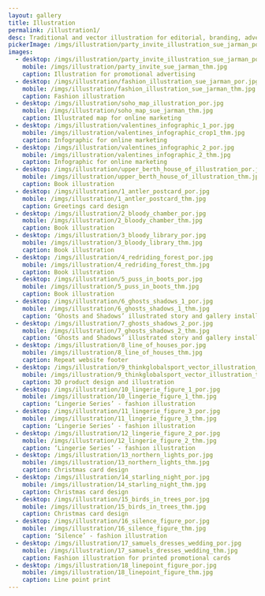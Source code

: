 ```yaml
---
layout: gallery
title: Illustration
permalink: /illustration1/
desc: Traditional and vector illustration for editorial, branding, advertising and surface design.
pickerImage: /imgs/illustration/party_invite_illustration_sue_jarman_por.jpg
images:
  - desktop: /imgs/illustration/party_invite_illustration_sue_jarman_por.jpg
    mobile: /imgs/illustration/party_invite_sue_jarman_thm.jpg
    caption: Illustration for promotional advertising
  - desktop: /imgs/illustration/fashion_illustration_sue_jarman_por.jpg
    mobile: /imgs/illustration/fashion_illustration_sue_jarman_thm.jpg
    caption: Fashion illustration
  - desktop: /imgs/illustration/soho_map_illustration_por.jpg
    mobile: /imgs/illustration/soho_map_sue_jarman_thm.jpg
    caption: Illustrated map for online marketing
  - desktop: /imgs/illustration/valentines_infographic_1_por.jpg
    mobile: /imgs/illustration/valentines_infographic_crop1_thm.jpg
    caption: Infographic for online marketing
  - desktop: /imgs/illustration/valentines_infographic_2_por.jpg
    mobile: /imgs/illustration/valentines_infographic_2_thm.jpg
    caption: Infographic for online marketing
  - desktop: /imgs/illustration/upper_berth_house_of_illustration_por.jpg
    mobile: /imgs/illustration/upper_berth_house_of_illustration_thm.jpg
    caption: Book illustration
  - desktop: /imgs/illustration/1_antler_postcard_por.jpg
    mobile: /imgs/illustration/1_antler_postcard_thm.jpg
    caption: Greetings card design
  - desktop: /imgs/illustration/2_bloody_chamber_por.jpg
    mobile: /imgs/illustration/2_bloody_chamber_thm.jpg
    caption: Book illustration
  - desktop: /imgs/illustration/3_bloody_library_por.jpg
    mobile: /imgs/illustration/3_bloody_library_thm.jpg
    caption: Book illustration
  - desktop: /imgs/illustration/4_redriding_forest_por.jpg
    mobile: /imgs/illustration/4_redriding_forest_thm.jpg
    caption: Book illustration
  - desktop: /imgs/illustration/5_puss_in_boots_por.jpg
    mobile: /imgs/illustration/5_puss_in_boots_thm.jpg
    caption: Book illustration
  - desktop: /imgs/illustration/6_ghosts_shadows_1_por.jpg
    mobile: /imgs/illustration/6_ghosts_shadows_1_thm.jpg
    caption: ‘Ghosts and Shadows’ illustrated story and gallery installation 
  - desktop: /imgs/illustration/7_ghosts_shadows_2_por.jpg
    mobile: /imgs/illustration/7_ghosts_shadows_2_thm.jpg
    caption: ‘Ghosts and Shadows’ illustrated story and gallery installation
  - desktop: /imgs/illustration/8_line_of_houses_por.jpg
    mobile: /imgs/illustration/8_line_of_houses_thm.jpg
    caption: Repeat website footer
  - desktop: /imgs/illustration/9_thinkglobalsport_vector_illustration_por.jpg
    mobile: /imgs/illustration/9_thinkglobalsport_vector_illustration_thm.jpg
    caption: 3D product design and illustration
  - desktop: /imgs/illustration/10_lingerie_figure_1_por.jpg
    mobile: /imgs/illustration/10_lingerie_figure_1_thm.jpg
    caption: ‘Lingerie Series’ - fashion illustration
  - desktop: /imgs/illustration/11_lingerie_figure_3_por.jpg
    mobile: /imgs/illustration/11_lingerie_figure_3_thm.jpg
    caption: ‘Lingerie Series’ - fashion illustration
  - desktop: /imgs/illustration/12_lingerie_figure_2_por.jpg
    mobile: /imgs/illustration/12_lingerie_figure_2_thm.jpg
    caption: ‘Lingerie Series’ - fashion illustration
  - desktop: /imgs/illustration/13_northern_lights_por.jpg
    mobile: /imgs/illustration/13_northern_lights_thm.jpg
    caption: Christmas card design
  - desktop: /imgs/illustration/14_starling_night_por.jpg
    mobile: /imgs/illustration/14_starling_night_thm.jpg
    caption: Christmas card design
  - desktop: /imgs/illustration/15_birds_in_trees_por.jpg
    mobile: /imgs/illustration/15_birds_in_trees_thm.jpg
    caption: Christmas card design
  - desktop: /imgs/illustration/16_silence_figure_por.jpg
    mobile: /imgs/illustration/16_silence_figure_thm.jpg
    caption: ‘Silence’ - fashion illustration
  - desktop: /imgs/illustration/17_samuels_dresses_wedding_por.jpg
    mobile: /imgs/illustration/17_samuels_dresses_wedding_thm.jpg
    caption: Fashion illustration for printed promotional cards
  - desktop: /imgs/illustration/18_linepoint_figure_por.jpg
    mobile: /imgs/illustration/18_linepoint_figure_thm.jpg
    caption: Line point print    
---
```

